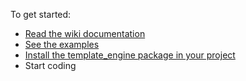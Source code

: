 [//]: # (This file was generated from: doc/template/doc/wiki/02-Getting-Started.md.template using the documentation_builder package)
To get started:
* [Read the wiki documentation](https://github.com/domain-centric/template_engine/wiki)
* [See the examples](https://github.com/domain-centric/template_engine/wiki/10%20Examples)
* [Install the template_engine package in your project](https://pub.dev/packages/template_engine/install)
* Start coding